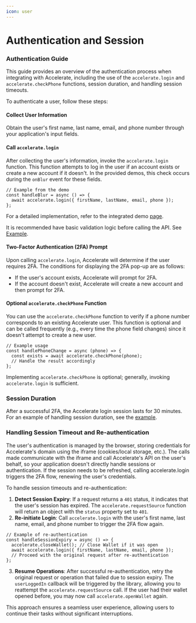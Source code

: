 ```yaml
---
icon: user
---
```


# Authentication and Session

### Authentication Guide

This guide provides an overview of the authentication process when integrating with Accelerate, including the use of the `accelerate.login` and `accelerate.checkPhone` functions, session duration, and handling session timeouts.

To authenticate a user, follow these steps:

#### Collect User Information

Obtain the user's first name, last name, email, and phone number through your application's input fields.

#### Call `accelerate.login`

After collecting the user's information, invoke the `accelerate.login` function. This function attempts to log in the user if an account exists or create a new account if it doesn't. In the provided demos, this check occurs during the `onBlur` event for these fields.

```
// Example from the demo
const handleBlur = async () => {
  await accelerate.login({ firstName, lastName, email, phone });
};
```

For a detailed implementation, refer to the integrated demo [page](../../../demos/app/integrated/page.tsx#L146).

It is recommended have basic validation logic before calling the API. See [Example](../../../demos/app/integrated/page.tsx#L76).

#### Two-Factor Authentication (2FA) Prompt

Upon calling `accelerate.login`, Accelerate will determine if the user requires 2FA. The conditions for displaying the 2FA pop-up are as follows:

* If the user's account exists, Accelerate will prompt for 2FA.
* If the account doesn't exist, Accelerate will create a new account and then prompt for 2FA.

#### Optional `accelerate.checkPhone` Function

You can use the `accelerate.checkPhone` function to verify if a phone number corresponds to an existing Accelerate user. This function is optional and can be called frequently (e.g., every time the phone field changes) since it doesn't attempt to create a new user.

```
// Example usage
const handlePhoneChange = async (phone) => {
  const exists = await accelerate.checkPhone(phone);
  // Handle the result accordingly
};
```

Implementing `accelerate.checkPhone` is optional; generally, invoking `accelerate.login` is sufficient.

### Session Duration

After a successful 2FA, the Accelerate login session lasts for 30 minutes. For an example of handling session duration, see the [example](../../../demos/app/test/checkoutdotcom/inline/page.tsx#L145).

### Handling Session Timeout and Re-authentication

The user's authentication is managed by the browser, storing credentials for Accelerate's domain using the iframe (cookies/local storage, etc.). The calls made communicate with the iframe and call Accelerate's API on the user's behalf, so your application doesn't directly handle sessions or authentication. If the session needs to be refreshed, calling accelerate.login triggers the 2FA flow, renewing the user's credentials.

To handle session timeouts and re-authentication:

1. **Detect Session Expiry**: If a request returns a `401` status, it indicates that the user's session has expired. The `accelerate.requestSource` function will return an object with the `status` property set to `401`.
2. **Re-initiate Login**: Call `accelerate.login` with the user's first name, last name, email, and phone number to trigger the 2FA flow again.

```
// Example of re-authentication
const handleSessionExpiry = async () => {
  accelerate.closeWallet(); // Close Wallet if it was open
  await accelerate.login({ firstName, lastName, email, phone });
  // Proceed with the original request after re-authentication
};
```

3. **Resume Operations**: After successful re-authentication, retry the original request or operation that failed due to session expiry. The `userLoggedIn` callback will be triggered by the library, allowing you to reattempt the `accelerate.requestSource` call. If the user had their wallet opened before, you may now call `accelerate.openWallet` again.

This approach ensures a seamless user experience, allowing users to continue their tasks without significant interruptions.
